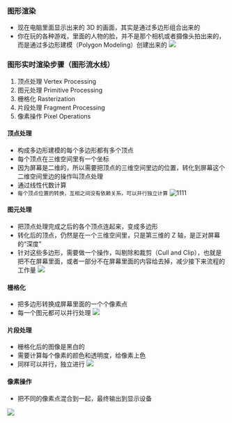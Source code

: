 ### 图形渲染
- 现在电脑里面显示出来的 3D 的画面，其实是通过多边形组合出来的
- 你在玩的各种游戏，里面的人物的脸，并不是那个相机或者摄像头拍出来的，而是通过多边形建模（Polygon Modeling）创建出来的
![](/images/jsjzc/tuxingxuanran.jpeg)

### 图形实时渲染步骤（图形流水线）
1. 顶点处理 Vertex Processing
2. 图元处理 Primitive Processing
3. 栅格化 Rasterization
4. 片段处理 Fragment Processing
5. 像素操作 Pixel Operations

#### 顶点处理
- 构成多边形建模的每个多边形都有多个顶点
- 每个顶点在三维空间里有一个坐标
- 因为屏幕是二维的，所以需要把顶点的三维空间里边的位置，转化到屏幕这个二维空间里边的操作叫顶点处理
- 通过线性代数计算
- `每个顶点位置的转换，互相之间没有依赖关系，可以并行独立计算`
![1111](/images/jsjzc/dingdianchuli.jpeg)

#### 图元处理
- 把顶点处理完成之后的各个顶点连起来，变成多边形
- 转化后的顶点，仍然是在一个三维空间里，只是第三维的 Z 轴，是正对屏幕的“深度”
- 针对这些多边形，需要做一个操作，叫剔除和裁剪（Cull and Clip），也就是把不在屏幕里面，或者一部分不在屏幕里面的内容给去掉，减少接下来流程的工作量
![](/images/jsjzc/tuyuanchuli.jpeg)

#### 栅格化
- 把多边形转换成屏幕里面的一个个像素点
- 每一个图元都可以并行处理
![](/images/jsjzc/shangehua.jpeg)

#### 片段处理
- 栅格化后的图像是黑白的
- 需要计算每个像素的颜色和透明度，给像素上色
- 同样可以并行，独立进行
![](/images/jsjzc/pianduanchuli.jpeg)

#### 像素操作
- 把不同的像素点混合到一起，最终输出到显示设备

![](/images/jsjzc/tupianpipline.jpeg)
